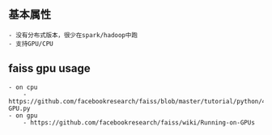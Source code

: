 ## 基本属性
    - 没有分布式版本，很少在spark/hadoop中跑
    - 支持GPU/CPU

 
## faiss gpu usage
    - on cpu
        - https://github.com/facebookresearch/faiss/blob/master/tutorial/python/4-GPU.py
    - on gpu
        - https://github.com/facebookresearch/faiss/wiki/Running-on-GPUs
